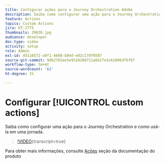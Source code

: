 ```yaml
---
title: Configurar ações para o Journey Orchestration Adobe
description: Saiba como configurar uma ação para o Journey Orchestration e como usá-la em uma jornada.
feature: Actions
topics: Custom Actions
jira: KT-2775
thumbnails: 29638.jpg
audience: developer
doc-type: video
activity: setup
role: Admin
exl-id: dd116572-a9f1-4608-b04d-e02c17df9587
source-git-commit: 9db2765ee5e9520280711a6b1fe3c618963f6f87
workflow-type: tm+mt
source-wordcount: '63'
ht-degree: 1%

---
```


# Configurar [!UICONTROL custom actions]

Saiba como configurar uma ação para o Journey Orchestration e como usá-la em uma jornada.

>[!VIDEO](https://video.tv.adobe.com/v/29638?learn=on){transcript=true}

Para obter mais informações, consulte [Ações](https://experienceleague.adobe.com/docs/journeys/using/action-journeys/action.html?lang=en) seção da documentação do produto
